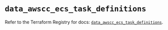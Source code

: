 # `data_awscc_ecs_task_definitions`

Refer to the Terraform Registry for docs: [`data_awscc_ecs_task_definitions`](https://registry.terraform.io/providers/hashicorp/awscc/0.70.0/docs/data-sources/ecs_task_definitions).
